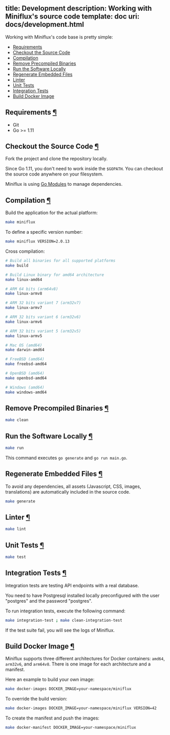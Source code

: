 title: Development
description: Working with Miniflux's source code
template: doc
uri: docs/development.html
---
Working with Miniflux's code base is pretty simple:

- [Requirements](#requirements)
- [Checkout the Source Code](#source-code)
- [Compilation](#compilation)
- [Remove Precompiled Binaries](#cleanup)
- [Run the Software Locally](#run)
- [Regenerate Embedded Files](#generate)
- [Linter](#linter)
- [Unit Tests](#unit-tests)
- [Integration Tests](#integration-tests)
- [Build Docker Image](#docker-image)

<h2 id="requirements">Requirements <a class="anchor" href="#requirements" title="Permalink">¶</a></h2>

- Git
- Go >= 1.11

<h2 id="source-code">Checkout the Source Code <a class="anchor" href="#source-code" title="Permalink">¶</a></h2>

Fork the project and clone the repository locally.

Since Go 1.11, you don't need to work inside the `$GOPATH`.
You can checkout the source code anywhere on your filesystem.

Miniflux is using [Go Modules](https://github.com/golang/go/wiki/Modules) to manage dependencies.

<h2 id="compilation">Compilation <a class="anchor" href="#compilation" title="Permalink">¶</a></h2>

Build the application for the actual platform:

```bash
make miniflux
```

To define a specific version number:

```bash
make miniflux VERSION=2.0.13
```

Cross compilation:

```bash
# Build all binaries for all supported platforms
make build

# Build Linux binary for amd64 architecture
make linux-amd64

# ARM 64 bits (arm64v8)
make linux-armv8

# ARM 32 bits variant 7 (arm32v7)
make linux-armv7

# ARM 32 bits variant 6 (arm32v6)
make linux-armv6

# ARM 32 bits variant 5 (arm32v5)
make linux-armv5

# Mac OS (amd64)
make darwin-amd64

# FreeBSD (amd64)
make freebsd-amd64

# OpenBSD (amd64)
make openbsd-amd64

# Windows (amd64)
make windows-amd64
```

<h2 id="cleanup">Remove Precompiled Binaries <a class="anchor" href="#cleanup" title="Permalink">¶</a></h2>

```bash
make clean
```

<h2 id="run">Run the Software Locally <a class="anchor" href="#run" title="Permalink">¶</a></h2>

```bash
make run
```

This command executes `go generate` and `go run main.go`.

<h2 id="generate">Regenerate Embedded Files <a class="anchor" href="#generate" title="Permalink">¶</a></h2>

To avoid any dependencies, all assets (Javascript, CSS, images, translations) are automatically included in the source code.

```bash
make generate
```

<h2 id="linter">Linter <a class="anchor" href="#linter" title="Permalink">¶</a></h2>

```bash
make lint
```

<h2 id="unit-tests">Unit Tests <a class="anchor" href="#unit-tests" title="Permalink">¶</a></h2>

```bash
make test
```

<h2 id="integration-tests">Integration Tests <a class="anchor" href="#integration-tests" title="Permalink">¶</a></h2>

Integration tests are testing API endpoints with a real database.

You need to have Postgresql installed locally preconfigured with the user "postgres" and the password "postgres".

To run integration tests, execute the following command:

```bash
make integration-test ; make clean-integration-test
```

If the test suite fail, you will see the logs of Miniflux.

<h2 id="docker-image">Build Docker Image <a class="anchor" href="#docker-image" title="Permalink">¶</a></h2>

Miniflux supports three different architectures for Docker containers: `amd64`, `arm32v6`, and `arm64v8`.
There is one image for each architecture and a manifest.

Here an example to build your own image:

```bash
make docker-images DOCKER_IMAGE=your-namespace/miniflux
```

To override the build version:

```bash
make docker-images DOCKER_IMAGE=your-namespace/miniflux VERSION=42
```

To create the manifest and push the images:

```bash
make docker-manifest DOCKER_IMAGE=your-namespace/miniflux
```
